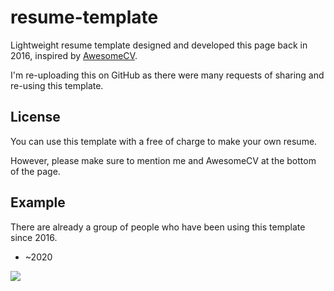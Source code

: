 # resume-template

Lightweight resume template designed and developed this page back in 2016, inspired by [AwesomeCV](https://github.com/posquit0/Awesome-CV).

I'm re-uploading this on GitHub as there were many requests of sharing and re-using this template.


## License

You can use this template with a free of charge to make your own resume.

However, please make sure to mention me and AwesomeCV at the bottom of the page.

## Example

There are already a group of people who have been using this template since 2016.

* ~2020


![](./image/main.png)
